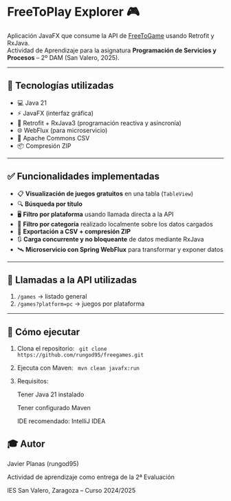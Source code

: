 # FreeToPlay Explorer 🎮

Aplicación JavaFX que consume la API de [FreeToGame](https://www.freetogame.com/api-doc) usando Retrofit y RxJava.  
Actividad de Aprendizaje para la asignatura **Programación de Servicios y Procesos** – 2º DAM (San Valero, 2025).

---

## 🧩 Tecnologías utilizadas

- 💻 Java 21
- ⚡ JavaFX (interfaz gráfica)
- 🔁 Retrofit + RxJava3 (programación reactiva y asincronía)
- 🌐 WebFlux (para microservicio)
- 📄 Apache Commons CSV
- 📦 Compresión ZIP

---

## ✅ Funcionalidades implementadas

- 📋 **Visualización de juegos gratuitos** en una tabla (`TableView`)
- 🔍 **Búsqueda por título**
- 🖥️ **Filtro por plataforma** usando llamada directa a la API
- 🧠 **Filtro por categoría** realizado localmente sobre los datos cargados
- 💾 **Exportación a CSV + compresión ZIP**
- 🔃 **Carga concurrente y no bloqueante** de datos mediante RxJava
- 🛰️ **Microservicio con Spring WebFlux** para transformar y exponer datos

---

## 📡 Llamadas a la API utilizadas

1. `/games` → listado general
2. `/games?platform=pc` → juegos por plataforma

---

## 🚀 Cómo ejecutar

1. Clona el repositorio:
   `
   git clone https://github.com/rungod95/freegames.git`
2. Ejecuta con Maven:
   `
    mvn clean javafx:run`
   
3. Requisitos:
   
     Tener Java 21 instalado

     Tener configurado Maven
 
      IDE recomendado: IntelliJ IDEA
   

## 🎓 Autor

Javier Planas (rungod95)

Actividad de aprendizaje como entrega de la 2ª Evaluación

IES San Valero, Zaragoza – Curso 2024/2025
